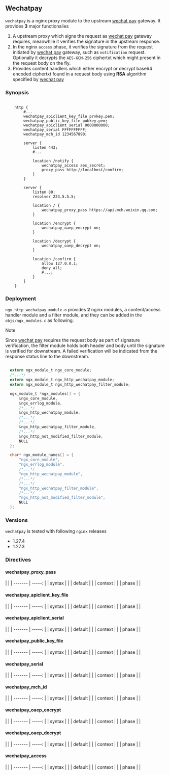 ## Wechatpay

`wechatpay` is a nginx proxy module to the upstream [wechat pay][1] gateway. It provides **3** major functionalies

1. A upstream proxy which signs the request as [wechat pay][1] gateway requires, meanwhile it verifies the signature in the upstream response.
2. In the nginx `access` phase, it verifies the signature from the request initiated by [wechat pay][1] gateway, such as `notification` request.
   Optionally it decrypts the `AES-GCM-256` ciphertxt which might present in the request body on the fly.
3. Provides content handlers which either encrypt or decrypt base64 encoded ciphertxt found in a request body using **RSA** algorithm
   specified by [wechat pay][1]


### Synopsis

```nginx

    http {
        #...
        wechatpay_apiclient_key_file prvkey.pem;
        wechatpay_public_key_file pubkey.pem;
        wechatpay_apiclient_serial 0000000000;
        wechatpay_serial FFFFFFFFFF;
        wechatpay_mch_id 1234567890;

        server {
            listen 443;
            #...

            location /notify {
                wechatpay_access aes_secret;
                proxy_pass http://localhost/confirm;
            }
        }

        server {
            listen 80;
            resolver 223.5.5.5;

            location / {
                wechatpay_proxy_pass https://api.mch.weixin.qq.com;
            }

            location /encrypt {
                wechatpay_oaep_encrypt on;
            }

            location /decrypt {
                wechatpay_oaep_decrypt on;
            }

            location /confirm {
                allow 127.0.0.1;
                deny all;
                #...;
            }
        }
    }

```

### Deployment

`ngx_http_wechatpay_module.o` provides **2** nginx modules, a content/access handler module and a 
filter module, and they can be added in the `objs/ngx_modules.c` as following.

> [!NOTE]
> Since [wechat pay][1] requires the request body as part of signature verification, the filter module
> holds both header and body until the signature is verified for downstream. A failed verification will
> be indicated from the response status line to the downstream.

```c

  extern ngx_module_t ngx_core_module;
  /*...*/
  extern ngx_module_t ngx_http_wechatpay_module;
  extern ngx_module_t ngx_http_wechatpay_filter_module;

  ngx_module_t *ngx_modules[] = {
      &ngx_core_module,
      &ngx_errlog_module,
      /*...*/
      &ngx_http_wechatpay_module,
      /*...*/
      /*...*/
      &ngx_http_wechatpay_filter_module,
      /*...*/
      &ngx_http_not_modified_filter_module,
      NULL
  };

  char* ngx_module_names[] = {
      "ngx_core_module",
      "ngx_errlog_module",
      /*...*/
      "ngx_http_wechatpay_module",
      /*...*/
      /*...*/
      "ngx_http_wechatpay_filter_module",
      /*...*/
      "ngx_http_not_modified_filter_module",
      NULL
  };

```

### Versions

`wechatpay` is tested with following `nginx` releases

- 1.27.4
- 1.27.3

### Directives

#### wechatpay_proxy_pass

|                   |
| ------- |  -----: |
| syntax  |         |
| default |         |
| context |         |
| phase   |         |

#### wechatpay_apiclient_key_file

|                   |
| ------- |  -----: |
| syntax  |         |
| default |         |
| context |         |
| phase   |         |

#### wechatpay_apiclient_serial

|                   |
| ------- |  -----: |
| syntax  |         |
| default |         |
| context |         |
| phase   |         |

#### wechatpay_public_key_file

|                   |
| ------- |  -----: |
| syntax  |         |
| default |         |
| context |         |
| phase   |         |

#### wechatpay_serial

|                   |
| ------- |  -----: |
| syntax  |         |
| default |         |
| context |         |
| phase   |         |

#### wechatpay_mch_id

|                   |
| ------- |  -----: |
| syntax  |         |
| default |         |
| context |         |
| phase   |         |

#### wechatpay_oaep_encrypt

|                   |
| ------- |  -----: |
| syntax  |         |
| default |         |
| context |         |
| phase   |         |

#### wechatpay_oaep_decrypt

|                   |
| ------- |  -----: |
| syntax  |         |
| default |         |
| context |         |
| phase   |         |

#### wechatpay_access

|                   |
| ------- |  -----: |
| syntax  |         |
| default |         |
| context |         |
| phase   |         |




[1]: https://pay.weixin.qq.com/ "wechat pay"
